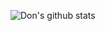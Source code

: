 ![Don's github stats](https://github-readme-stats.vercel.app/api?username=devillD&show_icons=true&theme=highcontrast)
